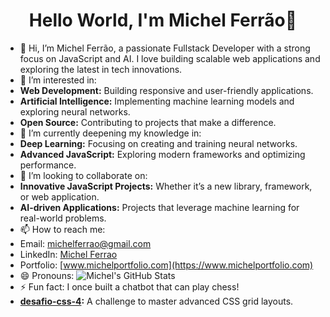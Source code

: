 <center><h1> Hello World, I'm Michel Ferrão👋 </h1></center>
<!-- Cabeçalhos -->





- 👋 Hi, I’m Michel Ferrão, a passionate Fullstack Developer with a strong focus on JavaScript and AI. I love building scalable web applications and exploring the latest in tech innovations.
- 👀 I’m interested in:
- **Web Development:** Building responsive and user-friendly applications.
- **Artificial Intelligence:** Implementing machine learning models and exploring neural networks.
- **Open Source:** Contributing to projects that make a difference.
- 🌱 I’m currently deepening my knowledge in:
- **Deep Learning:** Focusing on creating and training neural networks.
- **Advanced JavaScript:** Exploring modern frameworks and optimizing performance.
- 💞️ I’m looking to collaborate on:
- **Innovative JavaScript Projects:** Whether it’s a new library, framework, or web application.
- **AI-driven Applications:** Projects that leverage machine learning for real-world problems.
- 📫 How to reach me:
- Email: [michelferrao@gmail.com](mailto:michelferraorj@gmail.com)
- LinkedIn: [Michel Ferrao](https://www.linkedin.com/in/michel-de-carvalho-ferr%C3%A3o-silva-a79935a2/)
- Portfolio: [www.michelportfolio.com](https://www.michelportfolio.com)
- 😄 Pronouns: ![Michel's GitHub Stats](https://github-readme-stats.vercel.app/api?username=MichelFerrao&show_icons=true)
- ⚡ Fun fact: I once built a chatbot that can play chess!
- **[desafio-css-4](https://github.com/MichelFerrao/desafio-css-4):** A challenge to master advanced CSS grid layouts.
